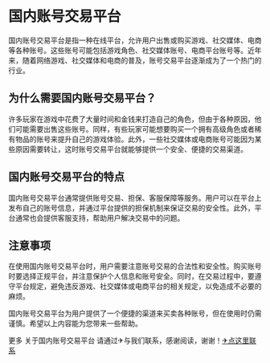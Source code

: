 # 国内账号交易平台

国内账号交易平台是指一种在线平台，允许用户出售或购买游戏、社交媒体、电商等各种账号。这些账号可能包括游戏角色、社交媒体账号、电商平台账号等。近年来，随着网络游戏、社交媒体和电商的普及，账号交易平台逐渐成为了一个热门的行业。

## 为什么需要国内账号交易平台？

许多玩家在游戏中花费了大量时间和金钱来打造自己的角色，但由于各种原因，他们可能需要出售这些账号。同样，有些玩家可能想要购买一个拥有高级角色或者稀有物品的账号来提升自己的游戏体验。此外，一些社交媒体或电商账号可能因为某些原因需要转让，这时账号交易平台就能够提供一个安全、便捷的交易渠道。

## 国内账号交易平台的特点

国内账号交易平台通常提供账号交易、担保、客服保障等服务。用户可以在平台上发布自己的账号信息，并通过平台提供的担保机制来保证交易的安全性。此外，平台通常也会提供客服支持，帮助用户解决交易中的问题。

## 注意事项

在使用国内账号交易平台时，用户需要注意账号交易的合法性和安全性。购买账号时要选择正规平台，并注意保护个人信息和账号安全。同时，在交易过程中，要遵守平台规定，避免违反游戏、社交媒体或电商平台的相关规定，以免造成不必要的麻烦。

国内账号交易平台为用户提供了一个便捷的渠道来买卖各种账号，但在使用时仍需谨慎。希望以上内容能为您带来一些帮助。

更多 关于国内账号交易平台 请通过✈与我们联系，感谢阅读，谢谢！[✈点这里联系](https://lm.k02.cc)